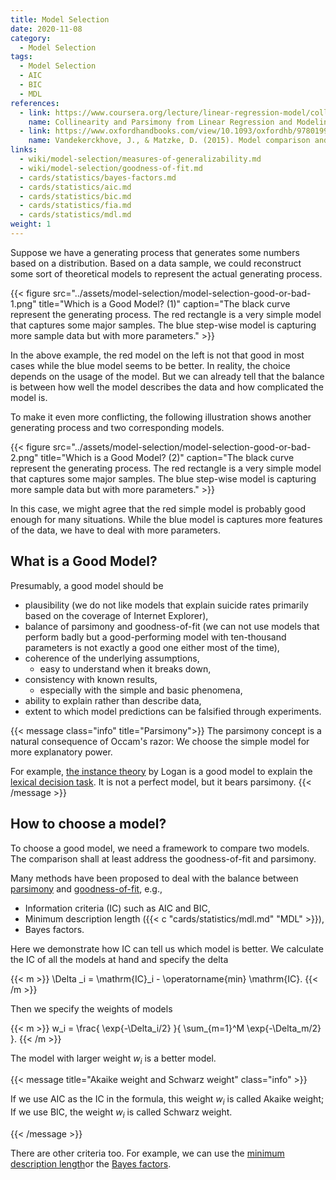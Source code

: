 ```yaml
---
title: Model Selection
date: 2020-11-08
category:
  - Model Selection
tags:
  - Model Selection
  - AIC
  - BIC
  - MDL
references:
  - link: https://www.coursera.org/lecture/linear-regression-model/collinearity-and-parsimony-ukePA
    name: Collinearity and Parsimony from Linear Regression and Modeling on Coursear
  - link: https://www.oxfordhandbooks.com/view/10.1093/oxfordhb/9780199957996.001.0001/oxfordhb-9780199957996-e-14
    name: Vandekerckhove, J., & Matzke, D. (2015). Model comparison and the principle of parsimony. Oxford Library of Psychology.
links:
  - wiki/model-selection/measures-of-generalizability.md
  - wiki/model-selection/goodness-of-fit.md
  - cards/statistics/bayes-factors.md
  - cards/statistics/aic.md
  - cards/statistics/bic.md
  - cards/statistics/fia.md
  - cards/statistics/mdl.md
weight: 1
---
```



Suppose we have a generating process that generates some numbers based on a distribution. Based on a data sample, we could reconstruct some sort of theoretical models to represent the actual generating process.


{{< figure src="../assets/model-selection/model-selection-good-or-bad-1.png" title="Which is a Good Model?  (1)" caption="The black curve represent the generating process. The red rectangle is a very simple model that captures some major samples. The blue step-wise model is capturing more sample data but with more parameters." >}}

In the above example, the red model on the left is not that good in most cases while the blue model seems to be better. In reality, the choice depends on the usage of the model. But we can already tell that the balance is between how well the model describes the data and how complicated the model is.

To make it even more conflicting, the following illustration shows another generating process and two corresponding models.

{{< figure src="../assets/model-selection/model-selection-good-or-bad-2.png" title="Which is a Good Model? (2)" caption="The black curve represent the generating process. The red rectangle is a very simple model that captures some major samples. The blue step-wise model is capturing more sample data but with more parameters." >}}

In this case, we might agree that the red simple model is probably good enough for many situations. While the blue model is captures more features of the data, we have to deal with more parameters.

## What is a Good Model?

Presumably, a good model should be

- plausibility (we do not like models that explain suicide rates primarily based on the coverage of Internet Explorer),
- balance of parsimony and goodness-of-fit (we can not use models that perform badly but a good-performing model with ten-thousand parameters is not exactly a good one either most of the time),
- coherence of the underlying assumptions,
	- easy to understand when it breaks down,
- consistency with known results,
	- especially with the simple and basic phenomena,
- ability to explain rather than describe data,
- extent to which model predictions can be falsified through experiments.


{{< message class="info" title="Parsimony">}}
The parsimony concept is a natural consequence of Occam's razor: We choose the simple model for more explanatory power.

For example, [the instance theory](http://intelligence.leima.is/bio-intelligence/cognition/instance-theory/) by Logan is a good model to explain the [lexical decision task](http://intelligence.leima.is/bio-intelligence/cognition/lexical-descion-task). It is not a perfect model, but it bears parsimony.
{{< /message >}}


## How to choose a model?


To choose a good model, we need a framework to compare two models. The comparison shall at least address the goodness-of-fit and parsimony.


Many methods have been proposed to deal with the balance between [parsimony](/wiki/model-selection/parsimony-of-models) and [goodness-of-fit](/wiki/model-selection/goodness-of-fit), e.g.,

- Information criteria (IC) such as AIC and BIC,
- Minimum description length ({{< c "cards/statistics/mdl.md" "MDL" >}}),
- Bayes factors.


Here we demonstrate how IC can tell us which model is better. We calculate the IC of all the models at hand and specify the delta

{{< m >}}
\Delta _i = \mathrm{IC}_i - \operatorname{min} \mathrm{IC}.
{{< /m >}}

Then we specify the weights of models

{{< m >}}
w_i = \frac{ \exp\{-\Delta_i/2\} }{ \sum_{m=1}^M \exp\{-\Delta_m/2\} }.
{{< /m >}}

The model with larger weight $w_i$ is a better model.

{{< message title="Akaike weight and Schwarz weight" class="info" >}}

If we use AIC as the IC in the formula, this weight $w_i$ is called Akaike weight; If we use BIC, the weight $w_i$ is called Schwarz weight.

{{< /message >}}

There are other criteria too. For example, we can use the [minimum description length](/cards/statistics/mdl)or the [Bayes factors](/cards/statistics/bayes-factors).
